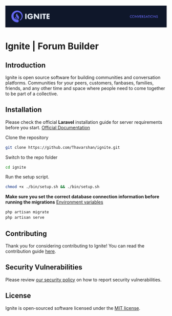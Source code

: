 [![Ignite](https://raw.githubusercontent.com/Thavarshan/ignite/main/.github/banner.svg)](https://github.com/Thavarshan/ignite)

# Ignite | Forum Builder

## Introduction

Ignite is open source software for building communities and conversation platforms. Communities for your peers, customers, fanbases, families, friends, and any other time and space where people need to come together to be part of a collective.

## Installation

Please check the official **Laravel** installation guide for server requirements before you start. [Official Documentation](https://laravel.com/docs/8.x/installation#installation)

Clone the repository

```bash
git clone https://github.com/Thavarshan/ignite.git
```

Switch to the repo folder

```bash
cd ignite
```

Run the setup script.

```bash
chmod +x ./bin/setup.sh && ./bin/setup.sh
```

**Make sure you set the correct database connection information before running the migrations** [Environment variables](#environment-variables)

```bash
php artisan migrate
php artisan serve
```

## Contributing

Thank you for considering contributing to Ignite! You can read the contribution guide [here](.github/CONTRIBUTING.md).

## Security Vulnerabilities

Please review [our security policy](https://github.com/Thavarshan/ignite/security/policy) on how to report security vulnerabilities.

## License

Ignite is open-sourced software licensed under the [MIT license](LICENSE).
